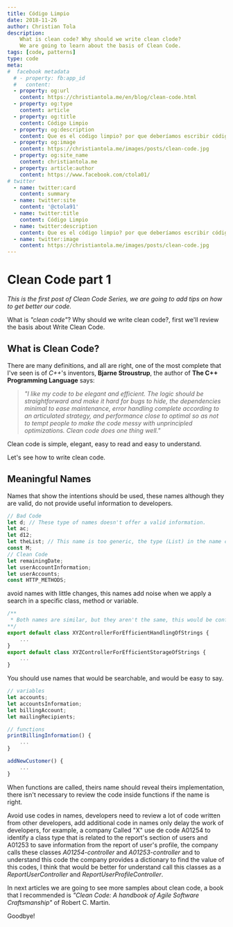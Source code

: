```yaml
---
title: Código Limpio
date: 2018-11-26
author: Christian Tola
description:
    What is clean code? Why should we write clean clode?
    We are going to learn about the basis of Clean Code.
tags: [code, patterns]
type: code
meta:
#  facebook metadata
  # - property: fb:app_id
  #   content: 
  - property: og:url
    content: https://christiantola.me/en/blog/clean-code.html
  - property: og:type
    content: article
  - property: og:title
    content: Código Limpio
  - property: og:description
    content: Que es el código limpio? por que deberíamos escribir código limpio? Aprenderemos mas sobre las bases del código limpio.
  - property: og:image
    content: https://christiantola.me/images/posts/clean-code.jpg
  - property: og:site_name
    content: christiantola.me
  - property: article:author
    content: https://www.facebook.com/ctola01/
# twitter
  - name: twitter:card
    content: summary
  - name: twitter:site
    content: '@ctola91'
  - name: twitter:title
    content: Código Limpio
  - name: twitter:description
    content: Que es el código limpio? por que deberíamos escribir código limpio? Aprenderemos mas sobre las bases del código limpio.
  - name: twitter:image
    content: https://christiantola.me/images/posts/clean-code.jpg
---
```


# Clean Code part 1

<Info />

*This is the first post of Clean Code Series, we are going to add tips on how to get better our code.*

What is *"clean code"*? Why should we write clean code?, first we'll review the basis about Write Clean Code.

## What is Clean Code?

There are many definitions, and all are right, one of the most complete that I've seen is of *C++*'s inventors, **Bjarne Stroustrup**, the author of **The C++ Programming Language** says:

> *"I like my code to be elegant and efficient. The logic should be straightforward and make it hard for bugs to hide, the dependencies minimal to ease maintenance, error handling complete according to an articulated strategy, and performance close to optimal so as not to tempt people to make the code messy with unprincipled optimizations. Clean code does one thing well."*

Clean code is simple, elegant, easy to read and easy to understand.

Let's see how to write clean code.

## Meaningful Names

Names that show the intentions should be used, these names although they are valid, do not provide useful information to developers.

```ts
// Bad Code
let d; // These type of names doesn't offer a valid information.
let ac;
let d12;
let theList; // This name is too generic, the type (List) in the name can lead to confusion.
const M;
// Clean Code
let remainingDate;
let userAccountInformation;
let userAccounts;
const HTTP_METHODS;
```
avoid names with little changes, this names add noise when we apply a search in a specific class, method or variable.

```ts
/** 
 * Both names are similar, but they aren't the same, this would be confuse for the developer.
**/
export default class XYZControllerForEfficientHandlingOfStrings {
    ...
}
export default class XYZControllerForEfficientStorageOfStrings {
    ...
}
```

You should use names that would be searchable, and would be easy to say.

```ts
// variables
let accounts;
let accountsInformation;
let billingAccount;
let mailingRecipients;

// functions
printBillingInformation() {
    ...
}

addNewCustomer() {
    ...
}
```
When functions are called, theirs name should reveal theirs implementation, there isn't necessary to review the code inside functions if the name is right.

Avoid use codes in names, developers need to review a lot of code written from other developers, add additional code in names only delay the work of developers, for example, a company Called "X" use de code A01254 to identify a class type that is related to the report's section of users and A01253 to save information from the report of user's profile, the company calls these classes *A01254-controller* and *A01253-controller* and to understand this code the company provides a dictionary to find the value of this codes, I think that would be better for understand call this classes as a *ReportUserController* and *ReportUserProfileController*.

In next articles we are going to see more samples about clean code, a book that I recommended is *"Clean Code: A handbook of Agile Software Craftsmanship"* of Robert C. Martin.

Goodbye!

<Disqus />